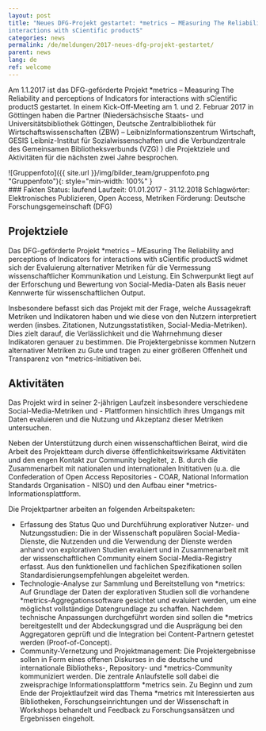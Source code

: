 ```yaml
---
layout: post
title: "Neues DFG-Projekt gestartet: *metrics – MEasuring The Reliability and perceptions of Indicators for
interactions with sCientific productS"
categories: news
permalink: /de/meldungen/2017-neues-dfg-projekt-gestartet/
parent: news
lang: de
ref: welcome
---
```

Am 1.1.2017 ist das DFG-geförderte Projekt \*metrics – Measuring The Reliability and perceptions of Indicators for interactions with sCientific productS gestartet. In einem Kick-Off-Meeting am 1. und 2. Februar 2017 in Göttingen haben die Partner (Niedersächsische Staats- und Universitätsbibliothek Göttingen, Deutsche Zentralbibliothek für Wirtschaftswissenschaften (ZBW) – LeibnizInformationszentrum Wirtschaft, GESIS Leibniz-Institut für Sozialwissenschaften und die Verbundzentrale des Gemeinsamen Bibliotheksverbunds (VZG) ) die Projektziele und Aktivitäten für die nächsten zwei Jahre besprochen.

<div class="row">
<div class="columns medium-6" markdown="1">
![Gruppenfoto]({{ site.url }}/img/bilder_team/gruppenfoto.png "Gruppenfoto"){: style="min-width: 100%" }

</div>
<div class="columns medium-6 callout" markdown="1">
### Fakten
Status: laufend  
Laufzeit: 01.01.2017 - 31.12.2018  
Schlagwörter: Elektronisches Publizieren, Open Access, Metriken  
Förderung: Deutsche Forschungsgemeinschaft (DFG)
</div>
</div>

## Projektziele

Das DFG-geförderte Projekt \*metrics – MEasuring The Reliability and perceptions of Indicators for interactions with sCientific productS widmet sich der Evaluierung alternativer Metriken für die Vermessung wissenschaftlicher Kommunikation und Leistung. Ein Schwerpunkt liegt auf der Erforschung und Bewertung von Social-Media-Daten als Basis neuer Kennwerte für wissenschaftlichen Output.

Insbesondere befasst sich das Projekt mit der Frage, welche Aussagekraft Metriken und Indikatoren haben und wie diese von den Nutzern interpretiert werden (insbes. Zitationen, Nutzungsstatistiken, Social-Media-Metriken). Dies zielt darauf, die Verlässlichkeit und die Wahrnehmung dieser Indikatoren genauer zu bestimmen. Die Projektergebnisse kommen Nutzern alternativer Metriken zu Gute und tragen zu einer größeren Offenheit und Transparenz von \*metrics-Initiativen bei.

## Aktivitäten

Das Projekt wird in seiner 2-jährigen Laufzeit insbesondere verschiedene Social-Media-Metriken und - Plattformen hinsichtlich ihres Umgangs mit Daten evaluieren und die Nutzung und Akzeptanz dieser Metriken untersuchen.

Neben der Unterstützung durch einen wissenschaftlichen Beirat, wird die Arbeit des Projektteam durch diverse öffentlichkeitswirksame Aktivitäten und den engen Kontakt zur Community begleitet, z. B. durch die Zusammenarbeit mit nationalen und internationalen Inititativen (u.a. die Confederation of Open Access Repositories - COAR, National Information Standards Organisation - NISO) und den Aufbau einer \*metrics-Informationsplattform.

Die Projektpartner arbeiten an folgenden Arbeitspaketen:

* Erfassung des Status Quo und Durchführung explorativer Nutzer- und Nutzungsstudien: Die in der Wissenschaft populären Social-Media-Dienste, die Nutzenden und die Verwendung der Dienste werden anhand von explorativen Studien evaluiert und in Zusammenarbeit mit der wissenschaftlichen Community einem Social-Media-Registry erfasst. Aus den funktionellen und fachlichen Spezifikationen sollen Standardisierungsempfehlungen abgeleitet werden.
* Technologie-Analyse zur Sammlung und Bereitstellung von \*metrics: Auf Grundlage der Daten der explorativen Studien soll die vorhandene \*metrics-Aggregationssoftware gesichtet und evaluiert werden, um eine möglichst vollständige Datengrundlage zu schaffen. Nachdem technische Anpassungen durchgeführt worden sind sollen die \*metrics bereitgestellt und der Abdeckungsgrad und die Ausprägung bei den Aggregatoren geprüft und die Integration bei Content-Partnern getestet werden (Proof-of-Concept).
* Community-Vernetzung und Projektmanagement: Die Projektergebnisse sollen in Form eines offenen Diskurses in die deutsche und internationale Bibliotheks-, Repository- und \*metrics-Community kommuniziert werden. Die zentrale Anlaufstelle soll dabei die zweisprachige Informationsplattform \*metrics sein. Zu Beginn und zum Ende der Projektlaufzeit wird das Thema \*metrics mit Interessierten aus Bibliotheken, Forschungseinrichtungen und der Wissenschaft in Workshops behandelt und Feedback zu Forschungsansätzen und Ergebnissen eingeholt.

